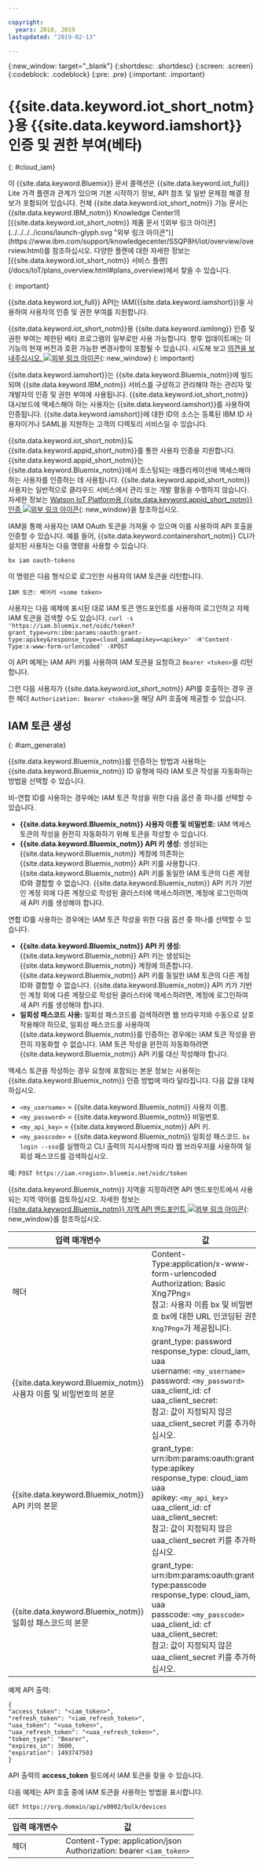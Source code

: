 ```yaml
---

copyright:
  years: 2018, 2019
lastupdated: "2019-02-13"

---
```


{:new_window: target="\_blank"}
{:shortdesc: .shortdesc}
{:screen: .screen}
{:codeblock: .codeblock}
{:pre: .pre}
{:important: .important}


# {{site.data.keyword.iot_short_notm}}용 {{site.data.keyword.iamshort}} 인증 및 권한 부여(베타)
{: #cloud_iam}

<p>이 {{site.data.keyword.Bluemix}} 문서 콜렉션은 {{site.data.keyword.iot_full}} Lite 가격 플랜과 관계가 있으며 기본 시작하기 정보, API 참조 및 일반 문제점 해결 정보가 포함되어 있습니다.
전체 {{site.data.keyword.iot_short_notm}} 기능 문서는 {{site.data.keyword.IBM_notm}} Knowledge Center의 [{{site.data.keyword.iot_short_notm}} 제품 문서 ![외부 링크 아이콘](../../../../icons/launch-glyph.svg "외부 링크 아이콘")](https://www.ibm.com/support/knowledgecenter/SSQP8H/iot/overview/overview.html)를 참조하십시오. 다양한 플랜에 대한 자세한 정보는 [{{site.data.keyword.iot_short_notm}} 서비스 플랜](/docs/IoT/plans_overview.html#plans_overview)에서 찾을 수 있습니다.
</p>
{: important}

{{site.data.keyword.iot_full}} API는 IAM({{site.data.keyword.iamshort}})을 사용하여 사용자의 인증 및 권한 부여를 지원합니다.

{{site.data.keyword.iot_short_notm}}용 {{site.data.keyword.iamlong}} 인증 및 권한 부여는 제한된 베타 프로그램의 일부로만 사용 가능합니다. 향후 업데이트에는 이 기능의 현재 버전과 호환 가능한 변경사항이 포함될 수 있습니다. 시도해 보고 [의견을 보내주십시오. ![외부 링크 아이콘](../../../../icons/launch-glyph.svg)](https://developer.ibm.com/answers/smart-spaces/17/internet-of-things.html){: new_window}
{: important}

{{site.data.keyword.iamshort}}는 {{site.data.keyword.Bluemix_notm}}에 빌드되며 {{site.data.keyword.IBM_notm}} 서비스를 구성하고 관리해야 하는 관리자 및 개발자의 인증 및 권한 부여에 사용됩니다. {{site.data.keyword.iot_short_notm}} 대시보드에 액세스해야 하는 사용자는 {{site.data.keyword.iamshort}}를 사용하여 인증됩니다. {{site.data.keyword.iamshort}}에 대한 ID의 소스는 등록된 IBM ID 사용자이거나 SAML을 지원하는 고객의 디렉토리 서비스일 수 있습니다.  

{{site.data.keyword.iot_short_notm}}도 {{site.data.keyword.appid_short_notm}}를 통한 사용자 인증을 지원합니다. {{site.data.keyword.appid_short_notm}}는 {{site.data.keyword.Bluemix_notm}}에서 호스팅되는 애플리케이션에 액세스해야 하는 사용자를 인증하는 데 사용됩니다. {{site.data.keyword.appid_short_notm}} 사용자는 일반적으로 클라우드 서비스에서 관리 또는 개발 활동을 수행하지 않습니다. 자세한 정보는 [Watson IoT Platform용 {{site.data.keyword.appid_short_notm}} 인증 ![외부 링크 아이콘](../../../../icons/launch-glyph.svg "외부 링크 아이콘")](https://www.ibm.com/support/knowledgecenter/SSQP8H/iot/platform/app_id.html#app_id){: new_window}을 참조하십시오.

IAM을 통해 사용자는 IAM OAuth 토큰을 가져올 수 있으며 이를 사용하여 API 호출을 인증할 수 있습니다. 예를 들어, {{site.data.keyword.containershort_notm}} CLI가 설치된 사용자는 다음 명령을 사용할 수 있습니다.

`bx iam oauth-tokens`

이 명령은 다음 형식으로 로그인한 사용자의 IAM 토큰을 리턴합니다.

`IAM 토큰: 베어러 <some token>`

사용자는 다음 예제에 표시된 대로 IAM 토큰 엔드포인트를 사용하여 로그인하고 자체 IAM 토큰을 검색할 수도 있습니다.
`curl -s 'https://iam.bluemix.net/oidc/token?grant_type=urn:ibm:params:oauth:grant-type:apikey&response_type=cloud_iam&apikey=<apikey>' -H'Content-Type:x-www-form-urlencoded' -XPOST`

이 API 예제는 IAM API 키를 사용하여 IAM 토큰을 요청하고 `Bearer <token>`을 리턴합니다.

그런 다음 사용자가 {{site.data.keyword.iot_short_notm}} API를 호출하는 경우 권한 헤더 `Authorization: Bearer <token>`을 해당 API 호출에 제공할 수 있습니다.

## IAM 토큰 생성
{: #iam_generate}

{{site.data.keyword.Bluemix_notm}}를 인증하는 방법과 사용하는 {{site.data.keyword.Bluemix_notm}} ID 유형에 따라 IAM 토큰 작성을 자동화하는 방법을 선택할 수 있습니다.

비-연합 ID를 사용하는 경우에는 IAM 토큰 작성을 위한 다음 옵션 중 하나를 선택할 수 있습니다.
 - **{{site.data.keyword.Bluemix_notm}} 사용자 이름 및 비밀번호:** IAM 액세스 토큰의 작성을 완전히 자동화하기 위해 토큰을 작성할 수 있습니다.
 - **{{site.data.keyword.Bluemix_notm}} API 키 생성:** 생성되는 {{site.data.keyword.Bluemix_notm}} 계정에 의존하는 {{site.data.keyword.Bluemix_notm}} API 키를 사용합니다. {{site.data.keyword.Bluemix_notm}} API 키를 동일한 IAM 토큰의 다른 계정 ID와 결합할 수 없습니다. {{site.data.keyword.Bluemix_notm}} API 키가 기반인 계정 외에 다른 계정으로 작성된 클러스터에 액세스하려면, 계정에 로그인하여 새 API 키를 생성해야 합니다.

연합 ID를 사용하는 경우에는 IAM 토큰 작성을 위한 다음 옵션 중 하나를 선택할 수 있습니다.
 - **{{site.data.keyword.Bluemix_notm}} API 키 생성:** {{site.data.keyword.Bluemix_notm}} API 키는 생성되는 {{site.data.keyword.Bluemix_notm}} 계정에 의존합니다. {{site.data.keyword.Bluemix_notm}} API 키를 동일한 IAM 토큰의 다른 계정 ID와 결합할 수 없습니다. {{site.data.keyword.Bluemix_notm}} API 키가 기반인 계정 외에 다른 계정으로 작성된 클러스터에 액세스하려면, 계정에 로그인하여 새 API 키를 생성해야 합니다.
 - **일회성 패스코드 사용:** 일회성 패스코드를 검색하려면 웹 브라우저와 수동으로 상호작용해야 하므로, 일회성 패스코드를 사용하여 {{site.data.keyword.Bluemix_notm}}를 인증하는 경우에는 IAM 토큰 작성을 완전히 자동화할 수 없습니다. IAM 토큰 작성을 완전히 자동화하려면 {{site.data.keyword.Bluemix_notm}} API 키를 대신 작성해야 합니다. 

액세스 토큰을 작성하는 경우 요청에 포함되는 본문 정보는 사용하는 {{site.data.keyword.Bluemix_notm}} 인증 방법에 따라 달라집니다. 다음 값을 대체하십시오.
- `<my_username>` = {{site.data.keyword.Bluemix_notm}} 사용자 이름.
- `<my_password>` = {{site.data.keyword.Bluemix_notm}} 비밀번호.
- `<my_api_key>` = {{site.data.keyword.Bluemix_notm}} API 키.
- `<my_passcode>` = {{site.data.keyword.Bluemix_notm}} 일회성 패스코드. `bx login --sso`를 실행하고 CLI 출력의 지시사항에 따라 웹 브라우저를 사용하여 일회성 패스코드를 검색하십시오.

예:
`POST https://iam.<region>.bluemix.net/oidc/token`

{{site.data.keyword.Bluemix_notm}} 지역을 지정하려면 API 엔드포인트에서 사용되는 지역 약어를 검토하십시오. 자세한 정보는 [{{site.data.keyword.Bluemix_notm}} 지역 API 엔드포인트 ![외부 링크 아이콘](../../../../icons/launch-glyph.svg)](https://console.bluemix.net/docs/containers/cs_regions.html#bluemix_regions){: new_window}를 참조하십시오.

입력 매개변수    |값
---------------- | -----------
헤더	| Content-Type:application/x-www-form-urlencoded<br>Authorization: Basic Xng7Png=<br>참고: 사용자 이름 bx 및 비밀번호 bx에 대한 URL 인코딩된 권한 `Xng7Png=`가 제공됩니다.
{{site.data.keyword.Bluemix_notm}} 사용자 이름 및 비밀번호의 본문	|	grant_type: password<br>response_type: cloud_iam, uaa<br>username: `<my_username>`<br>password: `<my_password>`<br>uaa_client_id: cf<br>uaa_client_secret:<br>참고: 값이 지정되지 않은 uaa_client_secret 키를 추가하십시오.
{{site.data.keyword.Bluemix_notm}} API 키의 본문 |	grant_type: urn:ibm:params:oauth:grant-type:apikey<br>response_type: cloud_iam<br>uaa<br>apikey: `<my_api_key>`<br>uaa_client_id: cf<br>uaa_client_secret:<br>참고: 값이 지정되지 않은 uaa_client_secret 키를 추가하십시오.
{{site.data.keyword.Bluemix_notm}} 일회성 패스코드의 본문	|	grant_type: urn:ibm:params:oauth:grant-type:passcode<br>response_type: cloud_iam, uaa<br>passcode: `<my_passcode>`<br>uaa_client_id: cf<br>uaa_client_secret:<br>참고: 값이 지정되지 않은 uaa_client_secret 키를 추가하십시오.

예제 API 출력:

```
{
"access_token": "<iam_token>",
"refresh_token": "<iam_refresh_token>",
"uaa_token": "<uaa_token>",
"uaa_refresh_token": "<uaa_refresh_token>",
"token_type": "Bearer",
"expires_in": 3600,
"expiration": 1493747503
}
```
API 출력의 **access_token** 필드에서 IAM 토큰을 찾을 수 있습니다.

다음 예제는 API 호출 중에 IAM 토큰을 사용하는 방법을 표시합니다.

```
GET https://org.domain/api/v0002/bulk/devices
```

입력 매개변수     |	값
----------------- | -----------
헤더	|	Content-Type: application/json<br>Authorization: bearer `<iam_token>`

